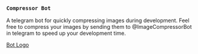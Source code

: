 ### `Compressor Bot`
A telegram bot for quickly compressing images during development. Feel free to compress your images by sending them to @ImageCompressorBot in telegram to speed up your development time.

[Bot Logo](/images/spy-bot.png)
